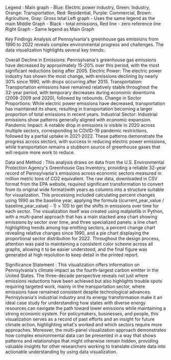 Legend : 
Main graph - Blue: Electric power industry, Green: Industry, Orange: Transportation, Red: Residential, Purple: Commercial, Brown: Agriculture, Gray: Gross total 
Left graph - Uses the same legend as the main
Middle Graph - Black - total emissions, Red line - zero reference line
Right Graph - Same legend as Main Graph





Key Findings
Analysis of Pennsylvania's greenhouse gas emissions from 1990 to 2022 reveals complex environmental progress and challenges. The data visualization highlights several key trends:

Overall Decline in Emissions: Pennsylvania's greenhouse gas emissions have decreased by approximately 15-20% over this period, with the most significant reductions being after 2005.
Electric Power: The electric power industry has shown the most change, with emissions declining by nearly 30% since 1990, with drops occurring after 2015.
Transportation: Transportation emissions have remained relatively stable throughout the 32-year period, with temporary decreases during economic downturns (2008-2009 and 2020), followed by rebounds.
Change in Sector Proportions: While electric power emissions have decreased, transportation has maintained its share, resulting in transportation becoming a larger proportion of total emissions in recent years.
Industrial Sector: Industrial emissions show patterns generally aligned with economic expansion.
Pandemic Impact: A notable drop in emissions is visible in 2020 across multiple sectors, corresponding to COVID-19 pandemic restrictions, followed by a partial uptake in 2021-2022.
These patterns demonstrate the progress across sectors, with success in reducing electric power emissions, while transportation remains a stubborn source of greenhouse gases that will require more work to reduce.

Data and Method : 
This analysis draws on data from the U.S. Environmental Protection Agency's Greenhouse Gas Inventory, providing a reliable 32-year record of Pennsylvania's emissions across economic sectors measured in million metric tons of CO2 equivalent. The raw data, downloaded in CSV format from the EPA website, required significant transformation to convert from its original wide format(with years as columns into a structure suitable for visualization. This processing included calculating percent changes using 1990 as the baseline year, applying the formula ((current_year_value / baseline_year_value) - 1) × 100 to get the shifts in emissions over time for each sector. The visualization itself was created using matplotlib in Python, with a multi-panel approach that has a main stacked area chart showing emissions by sector over time, and three specialized panels: a line chart highlighting trends among top emitting sectors, a percent change chart revealing relative changes since 1990, and a pie chart displaying the proportional sector distribution for 2022. Throughout the design process, attention was paid to maintaining a consistent color scheme across all graphs, allowing it to be easier understood, and the final figure was generated at high resolution to keep detail in the printed report.





Significance Statement : 
This visualization offers information on Pennsylvania's climate impact as the fourth-largest carbon emitter in the United States. The three-decade perspective reveals not just where emissions reductions have been achieved but also highlights trouble spots requiring targeted work, mainly in the transportation sector, where emissions have remained consistent despite technological advances. Pennsylvania's industrial industry and its energy transformation make it an ideal case study for understanding how states with diverse energy resources can navigate the path toward lower emissions while maintaining a strong economic system. For policymakers, businesses, and people, this visualization serves as a record of past efforts and an insight for future climate action, highlighting what's worked and which sectors require more approaches. Moreover, the multi-panel visualization approach demonstrates how complex environmental data can be presented in a way that shows patterns and relationships that might otherwise remain hidden, providing valuable insights for other researchers working to translate climate data into actionable understanding by using data visualization.
